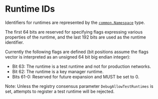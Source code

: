 # Runtime IDs

Identifiers for runtimes are represented by the [`common.Namespace`] type.

The first 64 bits are reserved for specifying flags expressing various
properties of the runtime, and the last 192 bits are used as the runtime
identifier.

Currently the following flags are defined (bit positions assume the flags
vector is interpreted as an unsigned 64 bit big endian integer):

* Bit 63: The runtime is a test runtime and not for production networks.
* Bit 62: The runtime is a key manager runtime.
* Bits 61-0: Reserved for future expansion and MUST be set to 0.

Note: Unless the registry consensus parameter `DebugAllowTestRuntimes` is
set, attempts to register a test runtime will be rejected.

<!-- markdownlint-disable line-length -->
[`common.Namespace`]: https://pkg.go.dev/github.com/oasisprotocol/oasis-core/go/common?tab=doc#Namespace
<!-- markdownlint-enable line-length -->
